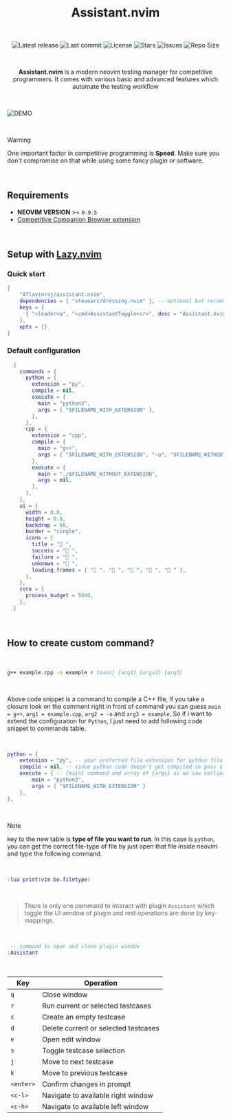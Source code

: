 <h1 align="center">Assistant.nvim</h1>

<br>

<p align="center">
  <img alt="Latest release" src="https://img.shields.io/github/v/release/A7Lavinraj/assistant.nvim?style=for-the-badge&logo=starship&color=C9CBFF&logoColor=D9E0EE&labelColor=302D41&include_prerelease&sort=semver" />
  <img alt="Last commit" src="https://img.shields.io/github/last-commit/A7Lavinraj/assistant.nvim?style=for-the-badge&logo=starship&color=8bd5ca&logoColor=D9E0EE&labelColor=302D41"/>
  <img alt="License" src="https://img.shields.io/github/license/A7Lavinraj/assistant.nvim?style=for-the-badge&logo=starship&color=ee999f&logoColor=D9E0EE&labelColor=302D41" />
  <img alt="Stars" src="https://img.shields.io/github/stars/A7Lavinraj/assistant.nvim?style=for-the-badge&logo=starship&color=c69ff5&logoColor=D9E0EE&labelColor=302D41" />
  <img alt="Issues" src="https://img.shields.io/github/issues/A7Lavinraj/assistant.nvim?style=for-the-badge&logo=bilibili&color=F5E0DC&logoColor=D9E0EE&labelColor=302D41" />
  <img alt="Repo Size" src="https://img.shields.io/github/repo-size/A7Lavinraj/assistant.nvim?color=%23DDB6F2&label=SIZE&logo=codesandbox&style=for-the-badge&logoColor=D9E0EE&labelColor=302D41" />
</p>

<br>

<p align="center"><strong>Assistant.nvim</strong> is a modern neovim testing manager for competitive programmers. It comes with various basic and advanced features which automate the testing workflow
</p>

<br>

![DEMO](https://github.com/user-attachments/assets/24a89357-8ae9-48fa-9c81-5bf97160550a)

<br>

> [!WARNING]
> One important factor in competitive programming is **Speed**.
> Make sure you don't compromise on that while using some fancy plugin or software.

<br>

## Requirements

- **NEOVIM VERSION** >= `0.9.5`
- [Competitive Companion Browser extension](https://github.com/jmerle/competitive-companion)

<br>

## Setup with [Lazy.nvim](https://github.com/folke/lazy.nvim)

### Quick start

```lua
{
    "A7lavinraj/assistant.nvim",
    dependencies = { "stevearc/dressing.nvim" }, -- optional but recommended
    keys = {
      { "<leader>a", "<cmd>AssistantToggle<cr>", desc = "Assistant.nvim" }
    },
    opts = {}
}
```

### Default configuration

```lua
  {
    commands = {
      python = {
        extension = "py",
        compile = nil,
        execute = {
          main = "python3",
          args = { "$FILENAME_WITH_EXTENSION" },
        },
      },
      cpp = {
        extension = "cpp",
        compile = {
          main = "g++",
          args = { "$FILENAME_WITH_EXTENSION", "-o", "$FILENAME_WITHOUT_EXTENSION" },
        },
        execute = {
          main = "./$FILENAME_WITHOUT_EXTENSION",
          args = nil,
        },
      },
    },
    ui = {
      width = 0.8,
      height = 0.8,
      backdrop = 60,
      border = "single",
      icons = {
        title = " ",
        success = " ",
        failure = " ",
        unknown = " ",
        loading_frames = { "󰸴 ", "󰸵 ", "󰸸 ", "󰸷 ", "󰸶 " },
      },
    },
    core = {
      process_budget = 5000,
    },
  }
```

<br>

## How to create custom command?

<br>

```sh
g++ example.cpp -o example # {main} {arg1} {args2} {arg3}
```

<br>

Above code snippet is a command to compile a C++ file, If you take a closure look
on the comment right in front of command you can guess
`main = g++`, `arg1 = example.cpp`, `arg2 = -o` and `arg3 = example`,
So if i want to extend the configuration for `Python`,
I just need to add following code snippet to commands table.

<br>

```lua
python = {
    extension = "py", -- your preferred file extension for python file
    compile = nil, -- since python code doesn't get compiled so pass a nil
    execute = { -- {main} command and array of {args} as we saw earlier.
        main = "python3",
        args = { "$FILENAME_WITH_EXTENSION" }
    },
},
```

<br />

> [!NOTE]
> key to the new table is **type of file you want to run**. In this case is `python`,
> you can get the correct file-type of file by just open that file inside neovim
> and type the following command.

<br />

```lua
:lua print(vim.bo.filetype)
```

<br />

> There is only one command to interact with plugin `Assistant`
> which toggle the UI window of plugin and rest operations are done by key-mappings.

<br />

```lua
 -- command to open and close plugin window
:Assistant
```

<br />

| Key       | Operation                            |
| --------- | ------------------------------------ |
| `q`       | Close window                         |
| `r`       | Run current or selected testcases    |
| `c`       | Create an empty testcase             |
| `d`       | Delete current or selected testcases |
| `e`       | Open edit window                     |
| `s`       | Toggle testcase selection            |
| `j`       | Move to next testcase                |
| `k`       | Move to previous testcase            |
| `<enter>` | Confirm changes in prompt            |
| `<c-l>`   | Navigate to available right window   |
| `<c-h>`   | Navigate to available left window    |
